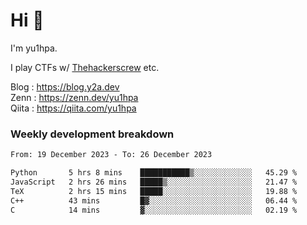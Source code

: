 # Hi 👋

I'm yu1hpa.

I play CTFs w/ [Thehackerscrew](https://www.thehackerscrew.team/) etc.

Blog : https://blog.y2a.dev  
Zenn : https://zenn.dev/yu1hpa  
Qiita : https://qiita.com/yu1hpa  

### Weekly development breakdown

<!--START_SECTION:waka-->

```txt
From: 19 December 2023 - To: 26 December 2023

Python       5 hrs 8 mins    ███████████▒░░░░░░░░░░░░░   45.29 %
JavaScript   2 hrs 26 mins   █████▒░░░░░░░░░░░░░░░░░░░   21.47 %
TeX          2 hrs 15 mins   █████░░░░░░░░░░░░░░░░░░░░   19.88 %
C++          43 mins         █▓░░░░░░░░░░░░░░░░░░░░░░░   06.44 %
C            14 mins         ▓░░░░░░░░░░░░░░░░░░░░░░░░   02.19 %
```

<!--END_SECTION:waka-->

